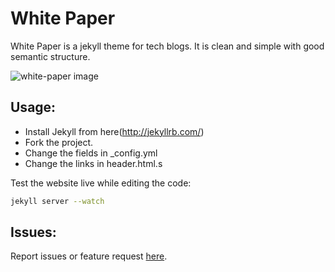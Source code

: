 White Paper
============

White Paper is a jekyll theme for tech blogs. It is clean and simple with good semantic
structure.

![white-paper image](https://i.cloudup.com/haO7k4fzYk.gif)

## Usage:

- Install Jekyll from here(http://jekyllrb.com/)
- Fork the project.
- Change the fields in _config.yml
- Change the links in header.html.s

Test the website live while editing the code:

```sh
jekyll server --watch
```

## Issues:

Report issues or feature request [here](https://github.com/vinitkumar/white-paper/issues).
